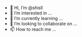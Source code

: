 - 👋 Hi, I’m @shisll
- 👀 I’m interested in ...
- 🌱 I’m currently learning ...
- 💞️ I’m looking to collaborate on ...
- 📫 How to reach me ...

<!---
shisll/shisll is a ✨ special ✨ repository because its `README.md` (this file) appears on your GitHub profile.
You can click the Preview link to take a look at your changes.
--->
